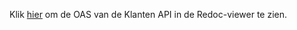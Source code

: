 Klik
[hier](http://redocly.github.io/redoc/?url=https://raw.githubusercontent.com/HenriKorver/gemma-zaken/master/api-specificatie/DESIGN/kic/klanten/openapi.yaml)
om de OAS van de Klanten API in de Redoc-viewer te zien.
